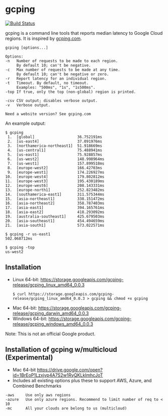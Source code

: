 # gcping

[![Build Status](https://travis-ci.com/GoogleCloudPlatform/gcping.svg?branch=master)](https://travis-ci.com/GoogleCloudPlatform/gcping)

gcping is a command line tools that reports median latency to
Google Cloud regions. It is inspired by [gcping.com](http://gcping.com).

```
gcping [options...]

Options:
-n   Number of requests to be made to each region.
     By default 10; can't be negative.
-c   Max number of requests to be made at any time.
     By default 10; can't be negative or zero.
-r   Report latency for an individual region.
-t   Timeout. By default, no timeout.
     Examples: "500ms", "1s", "1s500ms".
-top If true, only the top (non-global) region is printed.

-csv CSV output; disables verbose output.	
-v   Verbose output.

Need a website version? See gcping.com
```

An example output:

```
$ gcping
 1.  [global]                   36.752191ms
 2.  [us-east4]                 37.091976ms
 3.  [northamerica-northeast1]  51.918669ms
 4.  [us-central1]              75.488941ms
 5.  [us-east1]                 75.928857ms
 6.  [us-west2]                 148.998964ms
 7.  [us-west1]                 157.899518ms
 8.  [europe-west2]             166.42703ms
 9.  [europe-west1]             174.226927ms
10.  [europe-west4]             179.802812ms
11.  [europe-west3]             195.430189ms
12.  [europe-west6]             208.143331ms
13.  [europe-north1]            252.823482ms
14.  [southamerica-east1]       311.575344ms
15.  [asia-northeast1]          338.151472ms
16.  [asia-northeast2]          358.787403ms
17.  [asia-east1]               394.165761ms
18.  [asia-east2]               418.293092ms
19.  [australia-southeast1]     425.679503ms
20.  [asia-southeast1]          454.494659ms
21.  [asia-south1]              573.022571ms
```

```
$ gcping -r us-east1
502.068712ms
```

```
$ gcping -top
us-west2
```

## Installation

* Linux 64-bit: https://storage.googleapis.com/gcping-release/gcping_linux_amd64_0.0.3
  ```
  $ curl https://storage.googleapis.com/gcping-release/gcping_linux_amd64_0.0.3 > gcping && chmod +x gcping
  ```
* Mac 64-bit: https://storage.googleapis.com/gcping-release/gcping_darwin_amd64_0.0.3
* Windows 64-bit: https://storage.googleapis.com/gcping-release/gcping_windows_amd64_0.0.3

Note: This is not an official Google product.

## Installation of gcping w/multicloud (Experimental)
* Mac 64-bit https://drive.google.com/open?id=1BrEoP1Lzxjvp4A7S2w1RyQKLkImhcJoT
* Includes all existing options plus these to support AWS, Azure, and Combined Benchmarks
```
-aws     Use only aws regions
-azure   Use only azure regions. Recommend to limit number of req to < 10
-mc      All your clouds are belong to us (multicloud)
```
